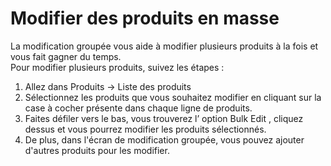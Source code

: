 # Modifier des produits en masse

La modification groupée vous aide à modifier plusieurs produits à la fois et vous fait gagner du temps.<br>
Pour modifier plusieurs produits, suivez les étapes :
1. Allez dans Produits -> Liste des produits
2. Sélectionnez les produits que vous souhaitez modifier en cliquant sur la case à cocher présente dans chaque ligne de produits.
3. Faites défiler vers le bas, vous trouverez l’ option Bulk Edit , cliquez dessus et vous pourrez modifier les produits sélectionnés.
4. De plus, dans l'écran de modification groupée, vous pouvez ajouter d'autres produits pour les modifier. 
